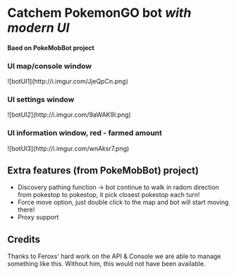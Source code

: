 <h1>Catchem PokemonGO bot <i>with modern UI</i></h1>
<h4>Baed on PokeMobBot project</h4>


<h3>UI map/console window</h3>
![botUI1](http://i.imgur.com/JjeQpCn.png)
<h3>UI settings window</h3>
![botUI2](http://i.imgur.com/9aWAK9l.png)
<h3>UI information window, red - farmed amount</h3>
![botUI3](http://i.imgur.com/wnAksr7.png)

<h2>Extra features (from PokeMobBot) project)</h2>

 - Discovery pathing function -> bot continue to walk in radom direction from pokestop to pokestop, it pick closest pokestop each turn!
 - Force move option, just double click to the map and bot will start moving there!
 - Proxy support

<h2>Credits</h2>
Thanks to Feroxs' hard work on the API & Console we are able to manage something like this.
Without him, this would not have been available.
 

